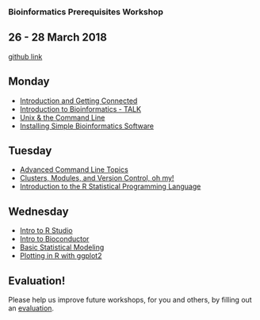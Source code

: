 ### Bioinformatics Prerequisites Workshop
## 26 - 28 March 2018

[github link](https://github.com/ucdavis-bioinformatics-training/2018-March-Bioinformatics-Prerequisites)

Monday
----------
* [Introduction and Getting Connected](monday/command-line-intro.md)
* [Introduction to Bioinformatics - TALK](monday/What_is_Bioinformatics.pdf)
* [Unix & the Command Line](monday/unix_intro.md)
* [Installing Simple Bioinformatics Software](monday/software.md)

Tuesday
----------

* [Advanced Command Line Topics](tuesday/advancedCL.md)
* [Clusters, Modules, and Version Control, oh my!](tuesday/clusModGit.md)
* [Introduction to the R Statistical Programming Language](tuesday/Intro2R.md)

Wednesday
------------

* [Intro to R Studio](wednesday/r.md)
* [Intro to Bioconductor](wednesday/bioconductor.md)
* [Basic Statistical Modeling](wednesday/stats.md)
* [Plotting in R with ggplot2](wednesday/ggplot2.md)

Evaluation!
----------

Please help us improve future workshops, for you and others, by filling out an [evaluation](https://).


